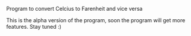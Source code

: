 Program to convert Celcius to Farenheit and vice versa

This is the alpha version of the program, soon the program will get more features. Stay tuned :)

